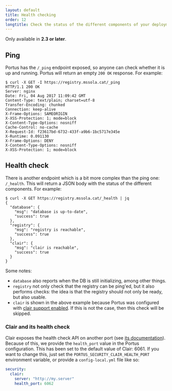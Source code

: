 ```yaml
---
layout: default
title: Health checking
order: 12
longtitle: Check the status of the different components of your deployment
---
```


<div class="alert alert-info">
  Only available in <strong>2.3 or later</strong>.
</div>

## Ping

Portus has the `/_ping` endpoint exposed, so anyone can check whether it is up
and running. Portus will return an empty `200 OK` response. For example:

```
$ curl -X GET -I https://registry.mssola.cat/_ping
HTTP/1.1 200 OK
Server: nginx
Date: Fri, 04 Aug 2017 11:09:42 GMT
Content-Type: text/plain; charset=utf-8
Transfer-Encoding: chunked
Connection: keep-alive
X-Frame-Options: SAMEORIGIN
X-XSS-Protection: 1; mode=block
X-Content-Type-Options: nosniff
Cache-Control: no-cache
X-Request-Id: f23617bd-6732-433f-a9b6-1bc5717e345e
X-Runtime: 0.091130
X-Frame-Options: DENY
X-Content-Type-Options: nosniff
X-XSS-Protection: 1; mode=block
```

## Health check

There is another endpoint which is a bit more complex than the ping one:
`/_health`. This will return a JSON body with the status of the different
components. For example:

```
$ curl -X GET https://registry.mssola.cat/_health | jq
{
  "database": {
    "msg": "database is up-to-date",
    "success": true
  },
  "registry": {
    "msg": "registry is reachable",
    "success": true
  },
  "clair": {
    "msg": "clair is reachable",
    "success": true
  }
}
```

Some notes:

- `database` also reports when the DB is still initializing, among other
  things.
- `registry` not only check that the registry can be ping'ed, but it also
  performs checks: the idea is that the registry should not only be ready, but
  also usable.
- `clair` is shown in the above example because Portus was configured with
  [clair support enabled](/features/6_security_scanning.html). If this is not
  the case, then this check will be skipped.

### Clair and its health check

Clair exposes the health check API on another port (see [its
documentation](https://coreos.com/quay-enterprise/docs/latest/clair.html)). Because
of this, we provide the `health_port` value in the Portus configuration. This
has been set to the default value of Clair: 6061. If you want to change this,
just set the `PORTUS_SECURITY_CLAIR_HEALTH_PORT` environment variable, or
provide a `config-local.yml` file like so:

```yaml
security:
  clair:
    server: "http://my.server"
    health_port: 6062
```
